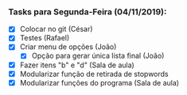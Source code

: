 ### Tasks para Segunda-Feira (04/11/2019):

- [x] Colocar no git (César)
- [x] Testes (Rafael)
- [x] Criar menu de opções (João)
	- [x] Opção para gerar única lista final (João)
- [x] Fazer itens "b" e "d" (Sala de aula)
- [x] Modularizar função de retirada de stopwords
- [x] Modularizar funções do programa (Sala de aula)
